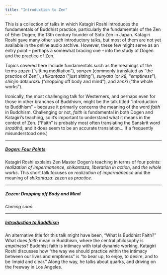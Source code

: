 ```yaml
---
title: "Introduction to Zen"
---
```


This is a collection of talks in which Katagiri Roshi introduces the fundamentals of Buddhist practice, particularly the fundamentals of the Zen of Eihei Dogen, the 13th century founder of Soto Zen in Japan. Katagiri Roshi gave many other such introductory talks, but most of them are not yet available in the online audio archive. However, these few might serve as an entry point – perhaps a somewhat bracing one –  into the study of Dogen and the practice of Zen.

Topics covered here include fundamentals such as the meanings of the terms *zazen* (“sitting meditation”), *sanzen* (commonly translated as “the practice of Zen”), *shikantaza* (“just sitting”),  *sunyata* (or *kū*, “*emptiness*”), *shinjin datsuraku* (“dropping off body and mind”), and *zenki* (“the whole works”).

Ironically, the most challenging talk for Westerners, and perhaps even for those in other branches of Buddhism, might be the talk titled “Introduction to Buddhism” – because it primarily concerns the meaning of the word *faith* in Buddhism. Challenging or not, *faith* is fundamental in both Dogen and Katagiri’s teaching, so it’s important to understand what it means in the context of Zen. (“Faith” is probably most often translating the Sanskrit word *śraddhā*, and it does seem to be an accurate translation... if a frequently misunderstood one.)

---

##### [Dogen: Four Points](1987-01-10-Dogen-Four-Points)

Katagiri Roshi explains Zen Master Dogen’s teaching in terms of four points: *realization of impermanence*, *shikantaza*, *liberation in action*, and *the whole works*. This short talk focuses on *realization of impermanence* and the meaning of *shikantaza*: zazen as *practice*.

---

##### Zazen: Dropping off Body and Mind

*Coming soon.*

---

##### [Introduction to Buddhism](1985-06-22-Introduction-to-Buddhism)

An alternative title for this talk might have been, “What Is Buddhist Faith?” What does *faith* mean in Buddhism, where the central philosophy is *emptiness*? Buddhist faith is intimacy with total dynamic working. Katagiri Roshi discusses how “the way we should practice within the intimacy between our lives and emptiness” is “to bear up, to enjoy, to desire, and to be limpid and clear.” Along the way, he talks about quarks, and driving on the freeway in Los Angeles.

